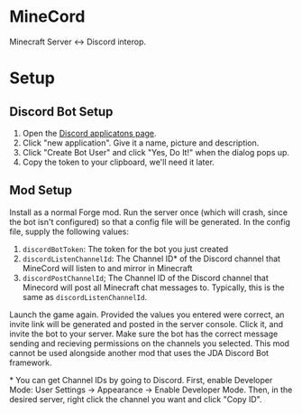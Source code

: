# MineCord
Minecraft Server <-> Discord interop.

# Setup

## Discord Bot Setup
1) Open the [Discord applicatons page](https://discordapp.com/developers/applications/).
2) Click "new application". Give it a name, picture and description.
3) Click "Create Bot User" and click "Yes, Do It!" when the dialog pops up.
4) Copy the token to your clipboard, we'll need it later.

## Mod Setup
Install as a normal Forge mod. Run the server once (which will crash, since the bot isn't configured) so that a config file will be generated. In the config file, supply the following values:

1) `discordBotToken`: The token for the bot you just created
2) `discordListenChannelId`: The Channel ID* of the Discord channel that MineCord will listen to and mirror in Minecraft
3) `discordPostChannelId`; The Channel ID of the Discord channel that Minecord will post all Minecraft chat messages to. Typically, this is the same as `discordListenChannelId`.

Launch the game again. Provided the values you entered were correct, an invite link will be generated and posted in the server console. Click it, and invite the bot to your server. Make sure the bot has the correct message sending and recieving permissions on the channels you selected. This mod cannot be used alongside another mod that uses the JDA Discord Bot framework.

\* You can get Channel IDs by going to Discord. First, enable Developer Mode: User Settings -> Appearance -> Enable Developer Mode. Then, in the desired server, right click the channel you want and click "Copy ID".

